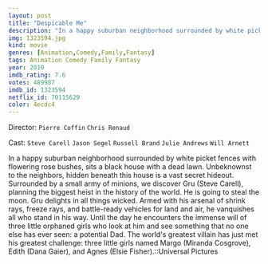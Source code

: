 ```yaml
---
layout: post
title: "Despicable Me"
description: "In a happy suburban neighborhood surrounded by white picket fences with flowering rose bushes, sits a black house with a dead lawn. Unbeknownst to the neighbors, hidden beneath this house is a vast secret hideout. Surrounded by a small army of minions, we discover Gru (Steve Carell), planning the biggest heist in the history of the world. He is going to steal the moon. Gru delights in all things wicked. Armed with his arsenal of shrink rays, freeze rays, and battle-ready vehicles for land and air, he vanquishes all who stand in his way. Until the day he encount.."
img: 1323594.jpg
kind: movie
genres: [Animation,Comedy,Family,Fantasy]
tags: Animation Comedy Family Fantasy 
year: 2010
imdb_rating: 7.6
votes: 489987
imdb_id: 1323594
netflix_id: 70115629
color: 4ecdc4
---
```

Director: `Pierre Coffin` `Chris Renaud`  

Cast: `Steve Carell` `Jason Segel` `Russell Brand` `Julie Andrews` `Will Arnett` 

In a happy suburban neighborhood surrounded by white picket fences with flowering rose bushes, sits a black house with a dead lawn. Unbeknownst to the neighbors, hidden beneath this house is a vast secret hideout. Surrounded by a small army of minions, we discover Gru (Steve Carell), planning the biggest heist in the history of the world. He is going to steal the moon. Gru delights in all things wicked. Armed with his arsenal of shrink rays, freeze rays, and battle-ready vehicles for land and air, he vanquishes all who stand in his way. Until the day he encounters the immense will of three little orphaned girls who look at him and see something that no one else has ever seen: a potential Dad. The world's greatest villain has just met his greatest challenge: three little girls named Margo (Miranda Cosgrove), Edith (Dana Gaier), and Agnes (Elsie Fisher).::Universal Pictures